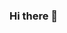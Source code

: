 ### Hi there 👋

<!--
**JagathSM/JagathSM** is a ✨ _special_ ✨ repository because its `README.md` (this file) appears on your GitHub profile.

<a href="https://app.daily.dev/JagathSM"><img src="https://api.daily.dev/devcards/435b0ca22f5d4900ae5813006051a634.png?r=4l4" width="400" alt="Jagath's Dev Card"/></a>

Here are some ideas to get you started:

- 🔭 I’m currently working on ...
- 🌱 I’m currently learning ...
- 👯 I’m looking to collaborate on : Open Source Projects.
- 🤔 I’m looking for help with ...
- 💬 Ask me about : DSA, Java, Developement
- 📫 How to reach me: jagathsingularity@gmail.com
- 😄 Pronouns: He / Him
- ⚡ Fun fact: ...
-->
